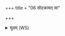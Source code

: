 +++
title = "06 सोदक्रामत् सा"

+++
<details><summary>मूलम् (WS)</summary>

सोदक्रामत् सा समितौ न्यक्रामत् ।  
यन्यस्य समितिं समित्यो भवति य एवं वेद ॥ ६ ॥
</details>